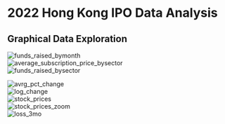 # 2022 Hong Kong IPO Data Analysis
## Graphical Data Exploration<br/>
![funds_raised_bymonth](https://user-images.githubusercontent.com/109932048/235493280-7c5e0295-ff9c-45e6-9a04-ad28b55268d4.png)<br/>
![average_subscription_price_bysector](https://user-images.githubusercontent.com/109932048/235493281-5aacf3e9-d3c3-4e4a-a4a5-505274a723a9.png)<br/>
![funds_raised_bysector](https://user-images.githubusercontent.com/109932048/235493283-8d4a8ed9-ae16-4c1e-ae6b-6c43b6acf9e3.png)<br/>

![avrg_pct_change](https://user-images.githubusercontent.com/109932048/235493255-bb02de46-54ab-4955-b816-63c698ea61a0.png)<br/>
![log_change](https://user-images.githubusercontent.com/109932048/235493260-dc3d74f1-d3c0-40ce-aa7a-b53c7ddf79fb.png)<br/>
![stock_prices](https://user-images.githubusercontent.com/109932048/235493275-72360348-4417-44aa-ba4b-0b7f3e16a18a.png)<br/>
![stock_prices_zoom](https://user-images.githubusercontent.com/109932048/235493272-e26e275c-18ae-443b-a150-e29b0df0bc76.png)<br/>
![loss_3mo](https://user-images.githubusercontent.com/109932048/235493279-a264dbda-c7e8-4e1f-890b-7bca53925bc3.png)<br/>

